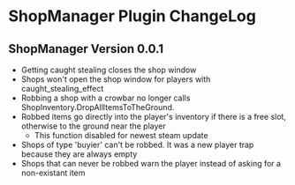 # ShopManager Plugin ChangeLog


## ShopManager Version 0.0.1
* Getting caught stealing closes the shop window
* Shops won't open the shop window for players with caught_stealing_effect
* Robbing a shop with a crowbar no longer calls ShopInventory.DropAllItemsToTheGround.
* Robbed items go directly into the player's inventory if there is a free slot, otherwise to the ground near the player
    * This function disabled for newest steam update
* Shops of type 'buyier' can't be robbed. It was a new player trap because they are always empty
* Shops that can never be robbed warn the player instead of asking for a non-existant item